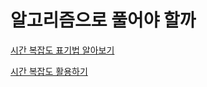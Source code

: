 # 알고리즘으로 풀어야 할까

[시간 복잡도 표기법 알아보기](알고리즘방법/알고리즘으로%20풀어야%20할까/시간%20복잡도%20표기법%20알아보기.md)

[시간 복잡도 활용하기](알고리즘방법/알고리즘으로%20풀어야%20할까/시간%20복잡도%20활용하기.md)